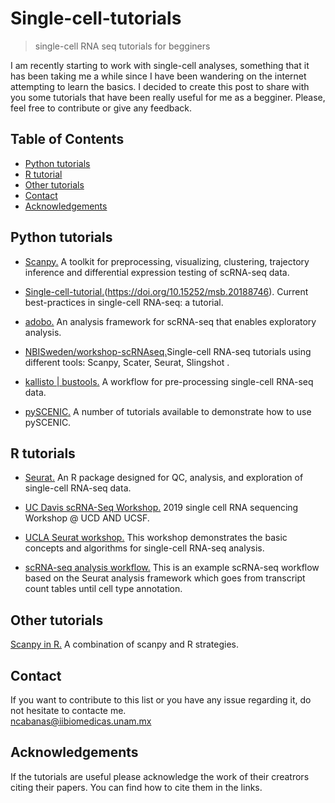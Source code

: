 # Single-cell-tutorials
> single-cell RNA seq tutorials for begginers

I am recently starting to work with single-cell analyses, something that it has been taking me a while since I have been wandering on the internet attempting to learn the basics. I decided to create this post to share with you some tutorials that have been really useful for me as a begginer. Please, feel free to contribute or give any feedback. 


<!-- TABLE OF CONTENTS -->
## Table of Contents

* [Python tutorials](#Python-tutorials)
* [R tutorial](#R-tutorial)
* [Other tutorials](#Other-tutorials)
* [Contact](#Contact)
* [Acknowledgements](#acknowledgements)


## Python tutorials

* [Scanpy.](https://scanpy.readthedocs.io/en/stable/#) A toolkit for preprocessing, visualizing, clustering, trajectory inference and differential expression testing of scRNA-seq data.

* [Single-cell-tutorial.](https://github.com/theislab/single-cell-tutorial)(https://doi.org/10.15252/msb.20188746). Current best-practices in single-cell RNA-seq: a tutorial.

* [adobo.](https://oscar-franzen.github.io/adobo/#) An analysis framework for scRNA-seq that enables exploratory analysis.  


* [ NBISweden/workshop-scRNAseq.](https://nbviewer.jupyter.org/github/NBISweden/workshop-scRNAseq/tree/master/labs/compiled/)Single-cell RNA-seq tutorials using different tools: Scanpy, Scater, Seurat, Slingshot .

* [kallisto | bustools.](https://www.kallistobus.tools/) A workflow for pre-processing single-cell RNA-seq data.

* [pySCENIC.](https://pyscenic.readthedocs.io/en/latest/tutorial.html) A number of tutorials available to demonstrate how to use pySCENIC.


## R tutorials
* [Seurat.](https://satijalab.org/seurat/) An R package designed for QC, analysis, and exploration of single-cell RNA-seq data.

* [UC Davis scRNA-Seq Workshop.](https://ucdavis-bioinformatics-training.github.io/2019-single-cell-RNA-sequencing-Workshop-UCD_UCSF/) 2019 single cell RNA sequencing Workshop @ UCD AND UCSF.

* [UCLA Seurat workshop.](https://qcb.ucla.edu/collaboratory-2/workshops/w20-single-cell-rna-seq/#toggle-id-2) This workshop demonstrates the basic concepts and algorithms for single-cell RNA-seq analysis.

* [scRNA-seq analysis workflow.](https://romanhaa.github.io/projects/scrnaseq_workflow/) This is an example scRNA-seq workflow based on the Seurat analysis framework which goes from transcript count tables until cell type annotation.



## Other tutorials
[Scanpy in R.](https://theislab.github.io/scanpy-in-R/#content) A combination of scanpy and R strategies.


## Contact
If you want to contribute to this list or you have any issue regarding it, do not hesitate to contacte me.                            
ncabanas@iibiomedicas.unam.mx


## Acknowledgements
If the tutorials are useful please acknowledge the work of their creatrors citing their papers.
You can find how to cite them in the links.



